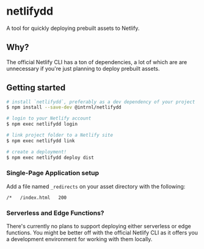 # netlifydd

A tool for quickly deploying prebuilt assets to Netlify.

## Why?

The official Netlify CLI has a ton of dependencies, a lot of which are
are unnecessary if you're just planning to deploy prebuilt assets.

## Getting started

```sh
# install `netlifydd`, preferably as a dev dependency of your project
$ npm install --save-dev @intrnl/netlifydd

# login to your Netlify account
$ npm exec netlifydd login

# link project folder to a Netlify site
$ npm exec netlifydd link

# create a deployment!
$ npm exec netlifydd deploy dist
```

### Single-Page Application setup

Add a file named `_redirects` on your asset directory with the following:

```
/*   /index.html   200
```

### Serverless and Edge Functions?

There's currently no plans to support deploying either serverless or edge
functions. You might be better off with the official Netlify CLI as it offers
you a development environment for working with them locally.
